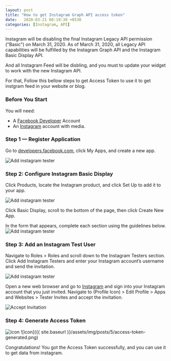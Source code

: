 ```yaml
---
layout: post
title: "How to get Instagram Graph API access token"
date:   2020-03-21 00:19:30 +0530
categories: [Instagram, API]
---
```



Instagram will be disabling the final Instagram Legacy API permission ("Basic") on March 31, 2020. As of March 31, 2020, all Legacy API capabilities will be fulfilled by the Instagram Graph API and the Instagram Basic Display API.

And all Instagram Feed will be disbling, and you must to update your widget to work with the new Instagram API.

For that, Follow this bellow steps to get Access Token to use it to get instgram feed in your website or blog.

### Before You Start
You will need:

* A [Facebook Developer][facebook] Account
* An [Instagram][instagram] account with media.

### Step 1 — Register Application

Go to [developers.facebook.com][facebook], click My Apps, and create a new app.

![Add instagram tester]({{site.baseurl}}/assets/img/posts/5/create-app.png)

### Step 2: Configure Instagram Basic Display

Click Products, locate the Instagram product, and click Set Up to add it to your app.

![Add instagram tester]({{site.baseurl}}/assets/img/posts/5/instagram-setting.png)


Click Basic Display, scroll to the bottom of the page, then click Create New App.

In the form that appears, complete each section using the guidelines below.
![Add instagram tester]({{site.baseurl}}/assets/img/posts/5/add-instagram-app.png)

### Step 3: Add an Instagram Test User

Navigate to Roles > Roles and scroll down to the Instagram Testers section. Click Add Instagram Testers and enter your Instagram account’s username and send the invitation.

![Add instagram tester]({{site.baseurl}}/assets/img/posts/5/add-instagram-tester.png)

Open a new web browser and go to [Instagram][instagram] and sign into your Instagram account that you just invited. Navigate to (Profile Icon) > Edit Profile > Apps and Websites > Tester Invites and accept the invitation.

![Accept Invitation]({{site.baseurl}}/assets/img/posts/5/accept-test-invitation.png)

### Step 4: Generate Access Token
![icon]({{site.baseurl}}/assets/img/posts/5/genarate-access-token.png)
![icon]({{ site.baseurl }}/assets/img/posts/5/access-token-generated.png)


Congratulations! You got the Access Token successfully, and you can use it to get data from instagram.


[facebook]: https://developers.facebook.com/
[instagram]:   http://instagram.com
